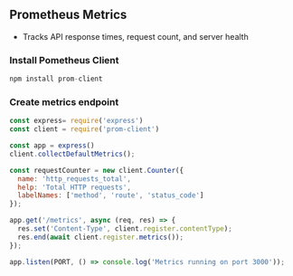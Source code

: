 ## Prometheus Metrics

- Tracks API response times, request count, and server health

### Install Pometheus Client

```js
npm install prom-client
```

### Create metrics endpoint

```js
const express= require('express')
const client = require('prom-client')

const app = express()
client.collectDefaultMetrics();

const requestCounter = new client.Counter({
  name: 'http_requests_total',
  help: 'Total HTTP requests',
  labelNames: ['method', 'route', 'status_code']
});

app.get('/metrics', async (req, res) => {
  res.set('Content-Type', client.register.contentType);
  res.end(await client.register.metrics());
});

app.listen(PORT, () => console.log('Metrics running on port 3000'));

```
